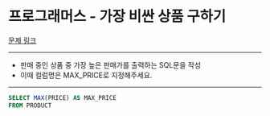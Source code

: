# 프로그래머스 - 가장 비싼 상품 구하기

[문제 링크](https://school.programmers.co.kr/learn/courses/30/lessons/131697)

---

- 판매 중인 상품 중 가장 높은 판매가를 출력하는 SQL문을 작성
- 이때 컬럼명은 MAX_PRICE로 지정해주세요.

---

```sql
SELECT MAX(PRICE) AS MAX_PRICE
FROM PRODUCT
```
